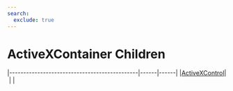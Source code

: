 ```yaml
---
search:
  exclude: true
---
```


<h1 class="heading"><span class="name">ActiveXContainer Children</span></h1>

|----------------------------------------------|------|------|
|[ActiveXControl](../objects/activexcontrol.md)|&nbsp;|&nbsp;|
